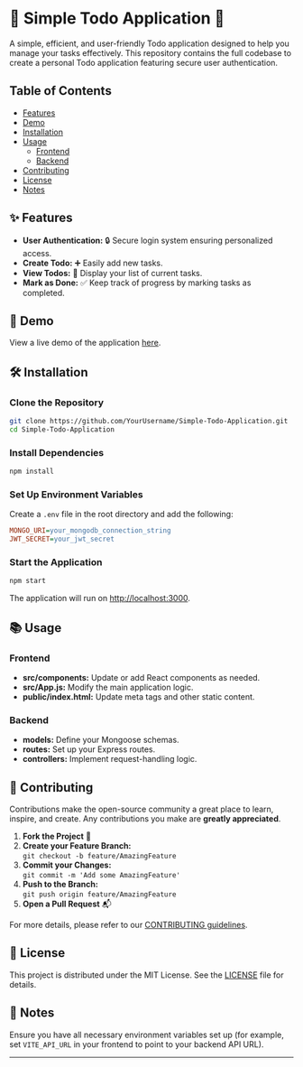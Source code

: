 
# 🌟 Simple Todo Application 🌟

A simple, efficient, and user-friendly Todo application designed to help you manage your tasks effectively. This repository contains the full codebase to create a personal Todo application featuring secure user authentication.

## Table of Contents

- [Features](#features)
- [Demo](#demo)
- [Installation](#installation)
- [Usage](#usage)
  - [Frontend](#frontend)
  - [Backend](#backend)
- [Contributing](#contributing)
- [License](#license)
- [Notes](#notes)

## ✨ Features

- **User Authentication:** 🔒 Secure login system ensuring personalized access.
- **Create Todo:** ➕ Easily add new tasks.
- **View Todos:** 👀 Display your list of current tasks.
- **Mark as Done:** ✅ Keep track of progress by marking tasks as completed.

## 🚀 Demo

View a live demo of the application [here](https://simple-todo-application-navy.vercel.app/).

## 🛠️ Installation

### Clone the Repository

```bash
git clone https://github.com/YourUsername/Simple-Todo-Application.git
cd Simple-Todo-Application
```





### Install Dependencies

```bash
npm install

```

### Set Up Environment Variables

Create a `.env` file in the root directory and add the following:

```ini
MONGO_URI=your_mongodb_connection_string
JWT_SECRET=your_jwt_secret

```

### Start the Application

```bash
npm start

```

The application will run on [http://localhost:3000](http://localhost:3000/).

## 📚 Usage

### Frontend

-   **src/components:** Update or add React components as needed.
-   **src/App.js:** Modify the main application logic.
-   **public/index.html:** Update meta tags and other static content.

### Backend

-   **models:** Define your Mongoose schemas.
-   **routes:** Set up your Express routes.
-   **controllers:** Implement request-handling logic.

## 🤝 Contributing

Contributions make the open-source community a great place to learn, inspire, and create. Any contributions you make are **greatly appreciated**.

1.  **Fork the Project** 🍴
2.  **Create your Feature Branch:**  
    `git checkout -b feature/AmazingFeature`
3.  **Commit your Changes:**  
    `git commit -m 'Add some AmazingFeature'`
4.  **Push to the Branch:**  
    `git push origin feature/AmazingFeature`
5.  **Open a Pull Request** 📬

For more details, please refer to our [CONTRIBUTING guidelines](https://chatgpt.com/c/CONTRIBUTING.md).

## 📄 License

This project is distributed under the MIT License. See the [LICENSE](https://chatgpt.com/c/LICENSE) file for details.

## 📝 Notes

Ensure you have all necessary environment variables set up (for example, set `VITE_API_URL` in your frontend to point to your backend API URL).

----------


